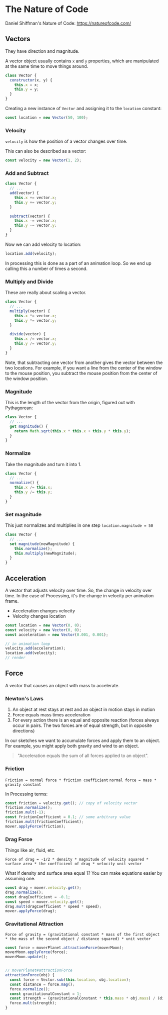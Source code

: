 # The Nature of Code

Daniel Shiffman's Nature of Code: https://natureofcode.com/

## Vectors

They have direction and magnitude.

A vector object usually contains `x` and `y` properties, which are manipulated at the same time to move things around.

```javascript
class Vector {
  constructor(x, y) {
    this.x = x;
    this.y = y;
  }
}
```

Creating a new instance of `Vector` and assigning it to the `location` constant:

```javascript
const location = new Vector(50, 100);
```

### Velocity

`velocity` is how the position of a vector changes over time.

This can also be described as a vector:

```javascript
const velocity = new Vector(1, 2);
```

### Add and Subtract

```javascript
class Vector {
  // ...
  add(vector) {
    this.x += vector.x;
    this.y += vector.y;
  }

  subtract(vector) {
    this.x -= vector.x;
    this.y -= vector.y;
  }
}
```

Now we can add velocity to location:

```javascript
location.add(velocity);
```

In processing this is done as a part of an animation loop.  So we end up calling this a number of times a second.


### Multiply and Divide

These are really about scaling a vector.

```javascript
class Vector {
  // ...
  multiply(vector) {
    this.x *= vector.x;
    this.y *= vector.y;
  }

  divide(vector) {
    this.x /= vector.x;
    this.y /= vector.y;
  }
}
```

Note, that subtracting one vector from another gives the vector between the two locations. For example, if you want a line from the center of the window to the mouse position, you subtract the mouse position from the center of the window position.

### Magnitude

This is the length of the vector from the origin, figured out with Pythagorean:

```javascript
class Vector {
  // ...
  get magnitude() {
    return Math.sqrt(this.x * this.x + this.y * this.y);
  }
}
```

### Normalize

Take the magnitude and turn it into 1.

```javascript
class Vector {
  // ...
  normalize() {
    this.x /= this.x;
    this.y /= this.y;
  }
}
```

### Set magnitude

This just normalizes and multiplies in one step `location.magnitude = 50`

```javascript
class Vector {
  // ...
  set magnitude(newMagnitude) {
    this.normalize();
    this.multiply(newMagnitude);
  }
}
```

## Acceleration

A vector that adjusts velocity over time.  So, the change in velocity over time.  In the case of Processing, it's the change in velocity per animation frame.

* Acceleration changes velocity
* Velocity changes location

```javascript
const location = new Vector(0, 0);
const velocity = new Vector(0, 0);
const acceleration = new Vector(0.001, 0.001);

// in animation loop
velocity.add(acceleration);
location.add(velocity);
// render
```

## Force

A vector that causes an object with mass to accelerate.

### Newton's Laws

1. An object at rest stays at rest and an object in motion stays in motion
1. Force equals mass times acceleration
1. For every action there is an equal and opposite reaction (forces always occur in pairs.  The two forces are of equal strength, but in opposite directions)

In our sketches we want to accumulate forces and apply them to an object.  For example, you might apply both gravity and wind to an object.

> "Acceleration equals the sum of all forces applied to an object".

### Friction

`Friction = normal force * friction coefficient`
`normal force = mass * gravity constant`

In Processing terms:

```javascript
const friction = velocity.get(); // copy of velocity vector
friction.normalize();
friction.mult(-1);
const frictionCoefficient = 0.1; // some arbitrary value
friction.mult(frictionCoefficient);
mover.applyForce(friction);
```

### Drag Force

Things like air, fluid, etc.

`Force of drag = -1/2 * density * magnitude of velocity squared * surface area * the coefficient of drag * velocity unit vector`

What if density and surface area equal 1?  You can make equations easier by assuming one.

```javascript
const drag = mover.velocity.get();
drag.normalize();
const dragCoefficient = -0.1;
const speed = mover.velocity.get();
drag.mult(dragCoefficient * speed * speed);
mover.applyForce(drag);
```

### Gravitational Attraction

`Force of gravity = (gravitational constant * mass of the first object * the mass of the second object / distance squared) * unit vector`


```javascript
const force = moverPlanet.attractionForce(moverMoon);
moverMoon.applyForce(force);
moverMoon.update();


// moverPlanet#attractionForce
attractionForce(obj) {
  const force = Vector.sub(this.location, obj.location);
  const distance = force.mag();
  force.normalize();
  const gravitationalConstant = 1;
  const strength = (gravitationalConstant * this.mass * obj.mass) / (distance * distance)
  force.mult(strength);
}
```
